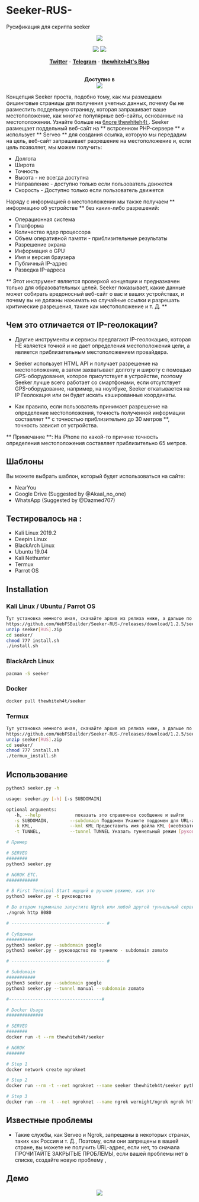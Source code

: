 # Seeker-RUS-
Русификация для скрипта seeker


<p align="center"><img src="https://psv4.userapi.com/c856236/u370917353/docs/d2/d29704554ab9/Fioletovaya_i_Rozovaya_Sovremennaya_Rabota_iz_Doma_Prostaya_Prezentatsia.png?extra=Ip4gQ7AT03jHt4lrLPpF0YmLSnvUBF9ecB1LWMnmcg_vkFSPLeam3rcLB29yJCoyqo0DUpdBgn0q5nYfy7itKfQrtwsIJby6-iJFlLA6LPhj3Yj_tsOzIXhZA3af5Pl8I1wQr36EGAzM7xbrHQKZg-pY"></p>

<p align="center">
<img src="https://img.shields.io/badge/Python-3-brightgreen.svg?style=plastic">
<img src="https://img.shields.io/badge/Docker-✔-blue.svg?style=plastic">
</p>

<p align="center">
  <a href="https://twitter.com/thewhiteh4t"><b>Twitter</b></a>
  <span> - </span>
  <a href="https://t.me/thewhiteh4t"><b>Telegram</b></a>
  <span> - </span>
  <a href="https://thewhiteh4t.github.io"><b>thewhiteh4t's Blog</b></a>
</p>

<p align="center">
  <br>
  <b>Доступно в</b>
  <br>
  <img src="https://i.imgur.com/1wJVDV5.png">
</p>

Концепция Seeker проста, подобно тому, как мы размещаем фишинговые страницы для получения учетных данных, почему бы не разместить поддельную страницу, которая запрашивает ваше местоположение, как многие популярные веб-сайты, основанные на местоположении. Узнайте больше на <a href="https://thewhiteh4t.github.io"> блоге thewhiteh4t </a>. Seeker размещает поддельный веб-сайт на ** встроенном PHP-сервере ** и использует ** Serveo ** для создания ссылка, которую мы передадим на цель, веб-сайт запрашивает разрешение на местоположение и, если цель позволяет, мы можем получить:

* Долгота
* Широта
* Точность
* Высота - не всегда доступна
* Направление - доступно только если пользователь движется
* Скорость - Доступно только если пользователь движется

Наряду с информацией о местоположении мы также получаем ** информацию об устройстве ** без каких-либо разрешений:

* Операционная система
* Платформа
* Количество ядер процессора
* Объем оперативной памяти - приблизительные результаты
* Разрешение экрана
* Информация о GPU
* Имя и версия браузера
* Публичный IP-адрес
* Разведка IP-адреса

** Этот инструмент является проверкой концепции и предназначен только для образовательных целей. Seeker показывает, какие данные может собирать вредоносный веб-сайт о вас и ваших устройствах, и почему вы не должны нажимать на случайные ссылки и разрешать критические разрешения, такие как местоположение и т. Д. **

## Чем это отличается от IP-геолокации?

* Другие инструменты и сервисы предлагают IP-геолокацию, которая НЕ является точной и не дает определения местоположения цели, а является приблизительным местоположением провайдера.

* Seeker использует HTML API и получает разрешение на местоположение, а затем захватывает долготу и широту с помощью GPS-оборудования, которое присутствует в устройстве, поэтому Seeker лучше всего работает со смартфонами, если отсутствует GPS-оборудование, например, на ноутбуке, Seeker откатывается на IP Геолокация или он будет искать кэшированные координаты.

* Как правило, если пользователь принимает разрешение на определение местоположения, точность полученной информации составляет ** с точностью приблизительно до 30 метров **, точность зависит от устройства.

** Примечание **: На iPhone по какой-то причине точность определения местоположения составляет приблизительно 65 метров.

## Шаблоны

Вы можете выбрать шаблон, который будет использоваться на сайте:

* NearYou
* Google Drive (Suggested by @Akaal_no_one)
* WhatsApp (Suggested by @Dazmed707)

## Тестировалось на  :

* Kali Linux 2019.2
* Deepin Linux
* BlackArch Linux
* Ubuntu 19.04
* Kali Nethunter
* Termux
* Parrot OS

## Installation

### Kali Linux / Ubuntu / Parrot OS

```bash
Тут установка немного иная, скачайте архив из релиза ниже, а дальше по командам
https://github.com/WebFSBuilder/Seeker-RUS-/releases/download/1.2.5/seeker.RUS.zip
unzip seeker[RUS].zip
cd seeker/
chmod 777 install.sh
./install.sh
```

### BlackArch Linux

```bash
pacman -S seeker
```

### Docker

```bash
docker pull thewhiteh4t/seeker
```

### Termux

```bash
Тут установка немного иная, скачайте архив из релиза ниже, а дальше по командам
https://github.com/WebFSBuilder/Seeker-RUS-/releases/download/1.2.5/seeker.RUS.zip
unzip seeker[RUS].zip
cd seeker/
chmod 777 install.sh
./termux_install.sh
```

## Использование

```bash
python3 seeker.py -h

usage: seeker.py [-h] [-s SUBDOMAIN]

optional arguments:
   -h, --help             показать это справочное сообщение и выйти
   -s SUBDOMAIN,        --subdomain Поддомен Укажите поддомен для URL-адреса Serveo (необязательно)
   -k KML,              --kml KML Предоставить имя файла KML (необязательно)
   -t TUNNEL,           --tunnel TUNNEL Указать туннельный режим [руководство]

# Пример

# SERVEO
########
python3 seeker.py

# NGROK ETC.
############

# В First Terminal Start ищущий в ручном режиме, как это
python3 seeker.py -t руководство

# Во втором терминале запустите Ngrok или любой другой туннельный сервис на порту 8080
./ngrok http 8080

# ----------------------------------- #

# Субдомен
###########
python3 seeker.py --subdomain google
python3 seeker.py - руководство по туннелю - subdomain zomato

# ----------------------------------- #

# Subdomain
########### 
python3 seeker.py --subdomain google
python3 seeker.py --tunnel manual --subdomain zomato

#-----------------------------------#

# Docker Usage
##############

# SERVEO
########
docker run -t --rm thewhiteh4t/seeker

# NGROK
#######

# Step 1
docker network create ngroknet

# Step 2
docker run --rm -t --net ngroknet --name seeker thewhiteh4t/seeker python3 seeker.py -t manual

# Step 3
docker run --rm -t --net ngroknet --name ngrok wernight/ngrok ngrok http seeker:8080
```

## Известные проблемы

* Такие службы, как Serveo и Ngrok, запрещены в некоторых странах, таких как Россия и т. Д., Поэтому, если они запрещены в вашей стране, вы можете не получить URL-адрес, если нет, то сначала ПРОЧИТАЙТЕ ЗАКРЫТЫЕ ПРОБЛЕМЫ, если вашей проблемы нет в списке, создайте новую проблему ,

## Демо

<p align="center">
	<a href="https://www.youtube.com/watch?v=FEyAPjkJFrk"><img src="https://i.imgur.com/48yrleF.png"></a>
</p>

